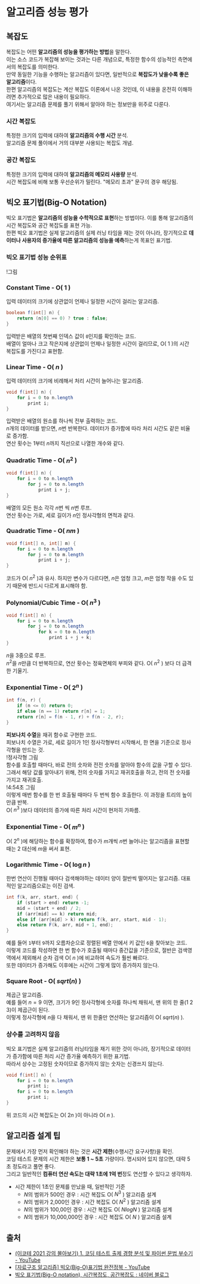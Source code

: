 # 알고리즘 성능 평가

## 복잡도

복잡도는 어떤 **알고리즘의 성능을 평가하는 방법**을 말한다.  
이는 소스 코드가 복잡해 보이는 것과는 다른 개념으로, 특정한 함수의 성능적인 측면에서의 복잡도를 의미한다.  
만약 동일한 기능을 수행하는 알고리즘이 있다면, 일반적으로 **복잡도가 낮을수록 좋은 알고리즘**이다.  
한편 알고리즘의 복잡도는 계산 복잡도 이론에서 나온 것인데, 이 내용을 온전히 이해하려면 추가적으로 많은 내용이 필요하다.  
여기서는 알고리즘 문제를 풀기 위해서 알아야 하는 정보만을 위주로 다룬다.

### 시간 복잡도

특정한 크기의 입력에 대하여 **알고리즘의 수행 시간** 분석.  
알고리즘 문제 풀이에서 거의 대부분 사용되는 복잡도 개념.

### 공간 복잡도

특정한 크기의 입력에 대하여 **알고리즘의 메모리 사용량** 분석.  
시간 복잡도에 비해 보통 우선순위가 밀린다. "메모리 초과" 문구의 경우 해당됨.

## 빅오 표기법(Big-O Notation)

빅오 표기법은 **알고리즘의 성능을 수학적으로 표현**하는 방법이다. 이를 통해 알고리즘의 시간 복잡도와 공간 복잡도를 표현 가능.  
한편 빅오 표기법은 실제 알고리즘의 실제 러닝 타임을 재는 것이 아니라, 장기적으로 **데이터나 사용자의 증가율에 따른 알고리즘의 성능을 예측**하는게 목표인 표기법.

### 빅오 표기법 성능 순위표

!그림

### Constant Time - O( $1$ )

입력 데이터의 크기에 상관없이 언제나 일정한 시간이 걸리는 알고리즘.

```java
boolean f(int[] n) {
    return (n[0] == 0) ? true : false;
}
```

입력받은 배열의 첫번째 인덱스 값이 `0`인지를 확인하는 코드.  
배열이 얼마나 크고 작은지에 상관없이 언제나 일정한 시간이 걸리므로, O( $1$ )의 시간 복잡도를 가진다고 표현함.

### Linear Time - O( $n$ )

입력 데이터의 크기에 비례해서 처리 시간이 늘어나는 알고리즘.

```java
void f(int[] n) {
    for i = 0 to n.length
        print i;
}
```

입력받은 배열의 원소를 하나씩 전부 출력하는 코드.  
$n$개의 데이터를 받으면, $n$번 반복한다. 데이터가 증가함에 따라 처리 시간도 같은 비율로 증가함.  
연산 횟수는 $1$부터 $n$까지 직선으로 나열한 개수와 같다.

### Quadratic Time - O( $n^2$ )

```java
void f(int[] n) {
    for i = 0 to n.length
        for j = 0 to n.length
            print i + j;
}
```

배열의 모든 원소 각각 $n$번 씩 $n$번 루프.  
연산 횟수는 가로, 세로 길이가 $n$인 정사각형의 면적과 같다.

### Quadratic Time - O( $nm$ )

```java
void f(int[] n, int[] m) {
    for i = 0 to n.length
        for j = 0 to m.length
            print i + j;
}
```

코드가 O( $n^2$ )과 유사. 하지만 변수가 다르다면, $n$은 엄청 크고, $m$은 엄청 작을 수도 있기 때문에 반드시 다르게 표시해야 함.

### Polynomial/Cubic Time - O( $n^3$ )

```java
void f(int[] n) {
    for i = 0 to n.length
        for j = 0 to n.length
            for k = 0 to n.length
                print i + j + k;
}
```

$n$을 3중으로 루프.  
$n^2$을 $n$만큼 더 반복하므로, 연산 횟수는 정육면체의 부피와 같다. O( $n^2$ ) 보다 더 급격한 기울기.

### Exponential Time - O( $2^n$ )

```java
int f(n, r) {
    if (n <= 0) return 0;
    if else (n == 1) return r[n] = 1;
    return r[n] = f(n - 1, r) + f(n - 2, r);
}
```

**피보나치 수열**을 재귀 함수로 구현한 코드.  
피보나치 수열은 가로, 세로 길이가 $1$인 정사각형부터 시작해서, 한 면을 기준으로 정사각형을 만드는 것.  
!정사각형 그림  
함수를 호출할 때마다, 바로 전의 숫자와 전전 숫자를 알아야 함수의 값을 구할 수 있다. 그래서 해당 값를 알아내기 위해, 전의 숫자를 가지고 재귀호출을 하고, 전의 전 숫자를 가지고 재귀호출.  
!4:54초 그림  
이렇게 매번 함수를 한 번 호출될 때마다 두 번씩 함수 호출한다. 이 과정을 트리의 높이만큼 반복.  
O( $n^3$ )보다 데이터의 증가에 따른 처리 시간이 현저히 가파름.

### Exponential Time - O( $m^n$ )

O( $2^n$ )에 해당하는 함수를 확장하여, 함수가 $m$개씩 $n$번 늘어나는 알고리즘을 표현할 때는 $2$ 대신에 $m$을 써서 표현.

### Logarithmic Time - O( $\log n$ )

한번 연산이 진행될 때마다 검색해야하는 데이터 양이 절반씩 떨어지는 알고리즘. 대표적인 알고리즘으로는 이진 검색.

```java
int f(k, arr, start, end) {
    if (start > end) return -1;
    mid = (start + end) / 2;
    if (arr[mid] == k) return mid;
    else if (arr[mid] > k) return f(k, arr, start, mid - 1);
    else return F(k, arr, mid + 1, end);
}
```

예를 들어 `1`부터 `9`까지 오름차순으로 정렬된 배열 안에서 키 값인 `6`을 찾아보는 코드.  
이렇게 코드를 작성하면 한 번 함수가 호출될 때마다 중간값을 기준으로, 절반은 검색영역에서 제외해서 순차 검색 O( $n$ )에 비교하여 속도가 훨씬 빠르다.  
또한 데이터가 증가해도 이후에는 시간이 그렇게 많이 증가하지 않는다.

### Square Root - O( $sqrt(n)$ )

제곱근 알고리즘.  
예를 들어 $n = 9$ 이면, 크기가 9인 정사각형에 숫자를 하나씩 채워서, 맨 위의 한 줄(1 2 3)이 제곱근이 된다.  
이렇게 정사각형에 $n$을 다 채워서, 맨 위 한줄만 연산하는 알고리즘이 O( $sqrt(n)$ ).

### 상수를 고려하지 않음

빅오 표기법은 실제 알고리즘의 러닝타임을 재기 위한 것이 아니라, 장기적으로 데이터가 증가함에 따른 처리 시간 증가율 예측하기 위한 표기법.  
따라서 상수는 고정된 숫자이므로 증가하지 않는 숫자는 신경쓰지 않는다.

```java
void f(int[] n) {
    for i = 0 to n.length
        print i;
    for i = 0 to n.length
        print i;
}
```

위 코드의 시간 복잡도는 O( $2n$ )이 아니라 O( $n$ ).

## 알고리즘 설계 팁

문제에서 가장 먼저 확인해야 하는 것은 **시간 제한**(수행시간 요구사항)을 확인.  
코딩 테스트 문제의 시간 제한은 **보통 1 ~ 5초** 가량이다. 명시되어 있지 않으면, 대략 5초 정도라고 풀면 좋다.  
그리고 일반적인 **컴퓨터 연산 속도는 대략 1초에 1억 번**정도 연산할 수 있다고 생각하자.

- 시간 제한이 1초인 문제를 만났을 때, 일반적인 기준
    - $N$의 범위가 500인 경우 : 시간 복잡도 O( $N^3$ ) 알고리즘 설계
    - $N$의 범위가 2,000인 경우 : 시간 복잡도 O( $N^2$ ) 알고리즘 설계
    - $N$의 범위가 100,00인 경우 : 시간 복잡도 O( $Nlog N$ ) 알고리즘 설계
    - $N$의 범위가 10,000,000인 경우 : 시간 복잡도 O( $N$ ) 알고리즘 설계

## 출처

- [(이코테 2021 강의 몰아보기) 1. 코딩 테스트 출제 경향 분석 및 파이썬 문법 부수기 - YouTube](https://youtu.be/m-9pAwq1o3w)
- [[자료구조 알고리즘] 빅오(Big-O)표기법 완전정복 - YouTube](https://www.youtube.com/watch?v=6Iq5iMCVsXA)
- [빅오 표기법(Big-O notation), 시간복잡도, 공간복잡도 : 네이버 블로그](https://blog.naver.com/PostView.naver?blogId=kks227&logNo=220769859177&categoryNo=299&parentCategoryNo=0&viewDate=&currentPage=13&postListTopCurrentPage=&from=postList&userTopListOpen=true&userTopListCount=5&userTopListManageOpen=false&userTopListCurrentPage=13)
